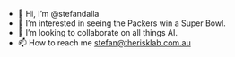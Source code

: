 - 👋 Hi, I’m @stefandalla
- 👀 I’m interested in seeing the Packers win a Super Bowl.
- 💞️ I’m looking to collaborate on all things AI.
- 📫 How to reach me stefan@therisklab.com.au

<!---
stefandalla/stefandalla is a ✨ special ✨ repository because its `README.md` (this file) appears on your GitHub profile.
You can click the Preview link to take a look at your changes.
--->
